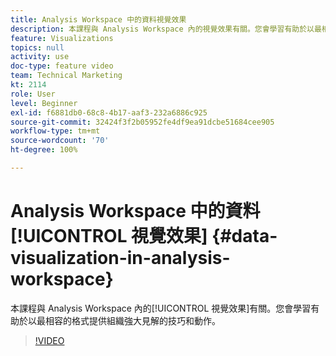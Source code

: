 ```yaml
---
title: Analysis Workspace 中的資料視覺效果
description: 本課程與 Analysis Workspace 內的視覺效果有關。您會學習有助於以最相容的格式提供組織強大見解的技巧和動作。
feature: Visualizations
topics: null
activity: use
doc-type: feature video
team: Technical Marketing
kt: 2114
role: User
level: Beginner
exl-id: f6881db0-68c8-4b17-aaf3-232a6886c925
source-git-commit: 32424f3f2b05952fe4df9ea91dcbe51684cee905
workflow-type: tm+mt
source-wordcount: '70'
ht-degree: 100%

---
```


# Analysis Workspace 中的資料[!UICONTROL 視覺效果] {#data-visualization-in-analysis-workspace}

本課程與 Analysis Workspace 內的[!UICONTROL 視覺效果]有關。您會學習有助於以最相容的格式提供組織強大見解的技巧和動作。

>[!VIDEO](https://video.tv.adobe.com/v/25036/?quality=12)
